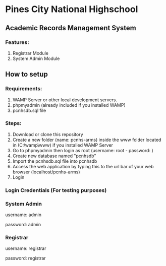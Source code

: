 # Pines City National Highschool #
## Academic Records Management System ##

### Features: ###
1. Registrar Module
2. System Admin Module

## How to setup ##
### Requirements: ###
1. WAMP Server or other local development servers.
2. phpmyadmin (already included if you installed WAMP)
3. pcnhsdb.sql file
### Steps: ###
1. Download or clone this repository
2. Create a new folder (name: pcnhs-arms) inside the www folder located in (C:\wamp\www) if you installed WAMP Server
3. Go to phpmyadmin then login as root (username: root - password: <blank>)
4. Create new database named "pcnhsdb"
5. Import the pcnhsdb.sql file into pcnhsdb
6. Access the web application by typing this to the url bar of your web browser (localhost/pcnhs-arms)
7. Login

### Login Credentials (For testing purposes) ###
### System Admin ###
username: admin

password: admin

### Registrar ###
username: registrar

password: registrar
